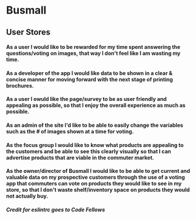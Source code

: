 # Busmall

## User Stores

#### As a user I would like to be rewarded for my time spent answering the questions/voting on images, that way I don't feel like I am wasting my time.

#### As a developer of the app I would like data to be shown in a clear & concise manner for moving forward with the next stage of printing brochures.

#### As a user I owuld like the page/survey to be as user friendly and appealing as possible, so that I enjoy the overall experience as much as possible.

#### As an admin of the site I'd like to be able to easily change the variables such as the # of images shown at a time for voting. 

#### As the focus group I would like to know what products are appealing to the customers and be able to see this clearly  visually so that I can advertise products that are viable in the commuter market.

#### As the owner/director of Busmall I would like to be able to get current and valuable data on my prospective customers through the use of a voting app that commuters can vote on products they would like to see in my store, so that I don't waste shelf/inventory space on products they would not actually buy.

####


##### Credit for eslintrc goes to Code Fellows